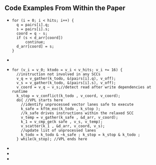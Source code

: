## Code Examples From Within the Paper
- ```clike
  for (i = 0; i < hits; i++) {
    q = pairs[i].q;
    s = pairs[i].s;
    coord = q - s;
    if (s < d_arr[coord])
      	continue;
    d_arr[coord] = s;
  }
  ```
-
- ```clike
  for (v_i = v_0; ktodo = v_i < v_hits; v_i += 16) {
    //instruction not involved in any SCCs
    v_q = v_gather(k_todo, &(pairs[i].q), v_off);
    v_s = v_gather(k_todo, &(pairs[i].s), v_off);
    v_coord = v_q – v_s;//detect read after write dependencies at runtime 
    k_stop = v_conflict(k_todo , v_coord, v_coord);
    do{ //VPL starts here
      //identify unprocessed vector lanes safe to execute
      k_safe = kftm_exc(k_todo , k_stop );
      //k_safe drives instructions within the relaxed SCC
      v_temp = v_gather(k_safe , &d_arr, v_coord);
      k_1 = v_cmp_ge(k safe , v_s, v_temp);
      v_scatter(k_1 , &d_arr, v_coord, v_s);
      //update list of unprocessed lanes
      k_todo = k_todo & ~k_safe ; k_stop = k_stop & k_todo ;
    } while(k_stop); //VPL ends here
  ```
-
-
-